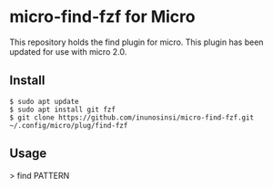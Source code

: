 # micro-find-fzf for Micro
This repository holds the find plugin for micro. This plugin has been updated for use with micro 2.0.
## Install  
```
$ sudo apt update
$ sudo apt install git fzf
$ git clone https://github.com/inunosinsi/micro-find-fzf.git ~/.config/micro/plug/find-fzf
```
## Usage
&gt; find PATTERN
